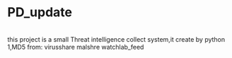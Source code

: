 # PD_update
<br>this project is a small Threat intelligence collect system,it create by python </br>
1,MD5 from:
   virusshare
   malshre
   watchlab_feed
   
    
